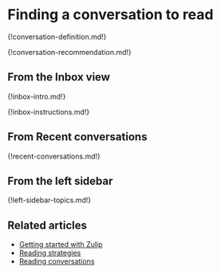 # Finding a conversation to read

{!conversation-definition.md!}

{!conversation-recommendation.md!}

## From the Inbox view

{!inbox-intro.md!}

{!inbox-instructions.md!}

## From Recent conversations

{!recent-conversations.md!}

## From the left sidebar

{!left-sidebar-topics.md!}

## Related articles

* [Getting started with Zulip](/help/getting-started-with-zulip)
* [Reading strategies](/help/reading-strategies)
* [Reading conversations](/help/reading-topics)

